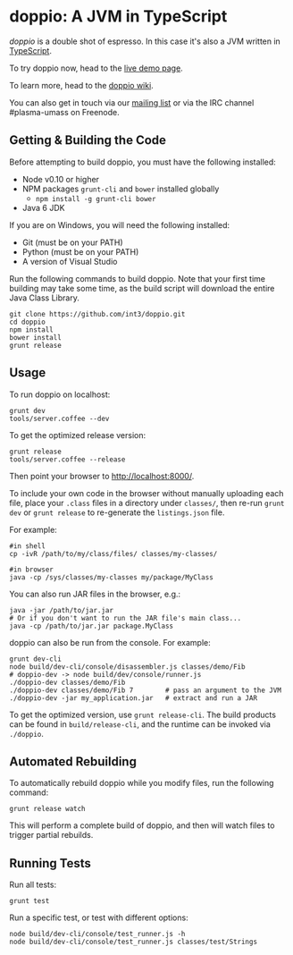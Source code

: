 doppio: A JVM in TypeScript
=================================

_doppio_ is a double shot of espresso.
In this case it's also a JVM written in [TypeScript](http://www.typescriptlang.org/).

To try doppio now, head to the [live demo page](http://plasma-umass.github.io/doppio/).

To learn more, head to the [doppio wiki](https://github.com/int3/doppio/wiki).

You can also get in touch via our [mailing list][mail] or via the IRC channel
\#plasma-umass on Freenode.

[mail]: https://groups.google.com/forum/?fromgroups#!forum/plasma-umass-gsoc

Getting & Building the Code
---------------------------

Before attempting to build doppio, you must have the following installed:
* Node v0.10 or higher
* NPM packages `grunt-cli` and `bower` installed globally
  * `npm install -g grunt-cli bower`
* Java 6 JDK

If you are on Windows, you will need the following installed:
* Git (must be on your PATH)
* Python (must be on your PATH)
* A version of Visual Studio

Run the following commands to build doppio. Note that your first time building may take some time, as the build script will download the entire Java Class Library.

    git clone https://github.com/int3/doppio.git
    cd doppio
    npm install
    bower install
    grunt release

Usage
-----

To run doppio on localhost:

    grunt dev
    tools/server.coffee --dev

To get the optimized release version:

    grunt release
    tools/server.coffee --release

Then point your browser to [http://localhost:8000/](http://localhost:8000/).

To include your own code in the browser without manually uploading each file,
place your `.class` files in a directory under `classes/`,
then re-run `grunt dev` or `grunt release` to re-generate
the `listings.json` file.

For example:

    #in shell
    cp -ivR /path/to/my/class/files/ classes/my-classes/

    #in browser
    java -cp /sys/classes/my-classes my/package/MyClass

You can also run JAR files in the browser, e.g.:

    java -jar /path/to/jar.jar
    # Or if you don't want to run the JAR file's main class...
    java -cp /path/to/jar.jar package.MyClass

doppio can also be run from the console. For example:

    grunt dev-cli
    node build/dev-cli/console/disassembler.js classes/demo/Fib
    # doppio-dev -> node build/dev/console/runner.js
    ./doppio-dev classes/demo/Fib
    ./doppio-dev classes/demo/Fib 7        # pass an argument to the JVM
    ./doppio-dev -jar my_application.jar   # extract and run a JAR

To get the optimized version, use `grunt release-cli`. The build products can be
found in `build/release-cli`, and the runtime can be invoked via `./doppio`.

Automated Rebuilding
--------------------

To automatically rebuild doppio while you modify files, run the following command:

    grunt release watch

This will perform a complete build of doppio, and then will watch files to trigger partial rebuilds.

Running Tests
-------------

Run all tests:

    grunt test

Run a specific test, or test with different options:

    node build/dev-cli/console/test_runner.js -h
    node build/dev-cli/console/test_runner.js classes/test/Strings

